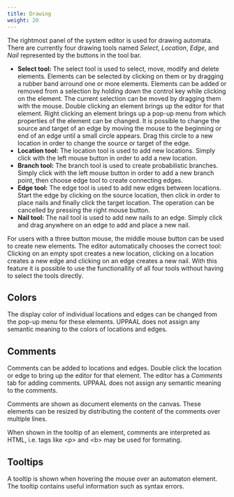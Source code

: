 ```yaml
---
title: Drawing
weight: 20
---
```


The rightmost panel of the system editor is used for drawing automata. There are currently four drawing tools named _Select_, _Location_, _Edge_, and _Nail_ represented by the buttons in the tool bar.

*   **Select tool:** The select tool is used to select, move, modify and delete elements. Elements can be selected by clicking on them or by dragging a rubber band arround one or more elements. Elements can be added or removed from a selection by holding down the control key while clicking on the element. The current selection can be moved by dragging them with the mouse. Double clicking an element brings up the editor for that element. Right clicking an element brings up a pop-up menu from which properties of the element can be changed. It is possible to change the source and target of an edge by moving the mouse to the beginning or end of an edge until a small circle appears. Drag this circle to a new location in order to change the source or target of the edge.
*   **Location tool:** The location tool is used to add new locations. Simply click with the left mouse button in order to add a new location.
*   **Branch tool:** The branch tool is used to create probabilistic branches. Simply click with the left mouse button in order to add a new branch point, then choose edge tool to create connecting edges.
*   **Edge tool:** The edge tool is used to add new edges between locations. Start the edge by clicking on the source location, then click in order to place nails and finally click the target location. The operation can be cancelled by pressing the right mouse button.
*   **Nail tool:** The nail tool is used to add new nails to an edge. Simply click and drag anywhere on an edge to add and place a new nail.

For users with a three button mouse, the middle mouse button can be used to create new elements. The editor automatically chooses the correct tool: Clicking on an empty spot creates a new location, clicking on a location creates a new edge and clicking on an edge creates a new nail. With this feature it is possible to use the functionallity of all four tools without having to select the tools directly.

## Colors

The display color of individual locations and edges can be changed from the pop-up menu for these elements. UPPAAL does not assign any semantic meaning to the colors of locations and edges.

## Comments

Comments can be added to locations and edges. Double click the location or edge to bring up the editor for that element. The editor has a _Comments_ tab for adding comments. UPPAAL does not assign any semantic meaning to the comments.

Comments are shown as document elements on the canvas. These elements can be resized by distributing the content of the comments over multiple lines.

When shown in the tooltip of an element, comments are interpreted as HTML, i.e. tags like &lt;p> and &lt;b> may be used for formating.

## Tooltips

A tooltip is shown when hovering the mouse over an automaton element. The tooltip contains useful information such as syntax errors.